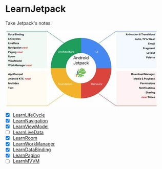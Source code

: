 # LearnJetpack
Take Jetpack's notes.

![Jetpack](https://github.com/Simplation/LearnJetpack/blob/main/pic/Jetpack%20%E6%9E%84%E6%88%90.jpg)

- [x] [LearnLifeCycle](https://github.com/Simplation/LearnJetpack/tree/main/learnlifecycle)
- [x] [LearnNavigation](https://github.com/Simplation/LearnJetpack/tree/main/learnnavigation)
- [x] [LearnViewModel](https://github.com/Simplation/LearnJetpack/tree/main/learnviewmodel)
- [ ] [LearnLiveData](https://github.com/Simplation/LearnJetpack/tree/main/learnlivedata)
- [x] [LearnRoom](https://github.com/Simplation/LearnJetpack/tree/main/learnroom)
- [x] [LearnWorkManager](https://github.com/Simplation/LearnJetpack/tree/main/learnworkmanager)
- [x] [LearnDataBinding](https://github.com/Simplation/LearnJetpack/tree/main/learndatabinding)
- [x] [LearnPaging](https://github.com/Simplation/LearnJetpack/tree/main/learnpaging)
- [ ] [LearnMVVM](https://github.com/Simplation/LearnJetpack/tree/main/jetpackmvvm)
